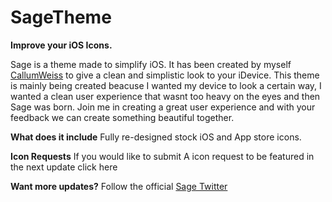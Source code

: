 # SageTheme
**Improve your iOS Icons.**

Sage is a theme made to simplify iOS. It has been created by myself [CallumWeiss](http://twitter.com/callumweiss) to give a clean and simplistic look to your iDevice. This theme is mainly being created beacuse I wanted my device to look a certain way, I wanted a clean user experience that wasnt too heavy on the eyes and then Sage was born. Join me in creating a great user experience and with your feedback we can create something beautiful together.

**What does it include**
Fully re-designed stock iOS and App store icons.

**Icon Requests**
If you would like to submit A icon request to be featured in the next update click here

**Want more updates?**
Follow the official [Sage Twitter](http://twitter.com/sagetheme)
